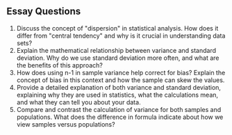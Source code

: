 ## Essay Questions

1. Discuss the concept of "dispersion" in statistical analysis. How does it differ from "central tendency" and why is it crucial in understanding data sets?
2. Explain the mathematical relationship between variance and standard deviation. Why do we use standard deviation more often, and what are the benefits of this approach?
3. How does using n-1 in sample variance help correct for bias? Explain the concept of bias in this context and how the sample can skew the values.
4. Provide a detailed explanation of both variance and standard deviation, explaining why they are used in statistics, what the calculations mean, and what they can tell you about your data.
5. Compare and contrast the calculation of variance for both samples and populations. What does the difference in formula indicate about how we view samples versus populations?